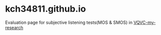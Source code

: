 # kch34811.github.io

Evaluation page for subjective listening tests(MOS & SMOS) in <a href="https://github.com/kch34811/VQVC-my-research">VQVC-my-research
